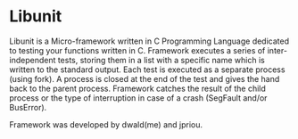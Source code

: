 # Libunit

Libunit is a Micro-framework written in C Programming Language dedicated to testing your functions written in C. 
Framework executes a series of inter-independent tests, storing them in a list with a specific 
name which is written to the standard output. Each test is executed as a separate process (using fork).
A process is closed at the end of the test and gives the hand back to the parent process. 
Framework catches the result of the child process or the type of interruption in case of a crash (SegFault and/or BusError).

Framework was developed by dwald(me) and jpriou.
